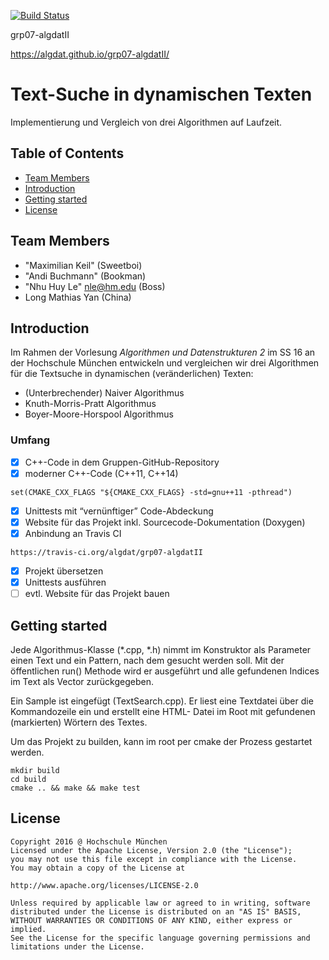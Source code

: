 [![Build Status](https://travis-ci.org/algdat/grp07-algdatII.svg?branch=master)](https://travis-ci.org/algdat/grp07-algdatII)

grp07-algdatII

https://algdat.github.io/grp07-algdatII/

# Text-Suche in dynamischen Texten

Implementierung und Vergleich von drei Algorithmen auf Laufzeit.

## Table of Contents

* [Team Members](#team-members)
* [Introduction](#intro)
* [Getting started](#getting-started)
* [License](#license)

## <a name="team-members"></a>Team Members
* "Maximilian Keil" (Sweetboi) 
* "Andi Buchmann" (Bookman)
* "Nhu Huy Le" <nle@hm.edu> (Boss)
* Long Mathias Yan (China)

## <a name="intro"></a>Introduction
Im Rahmen der Vorlesung _Algorithmen und Datenstrukturen 2_ im SS 16 an der Hochschule München entwickeln
und vergleichen wir drei Algorithmen für die Textsuche in dynamischen (veränderlichen) Texten:

* (Unterbrechender) Naiver Algorithmus
* Knuth-Morris-Pratt Algorithmus
* Boyer-Moore-Horspool Algorithmus

### Umfang
- [x] C++-Code in dem Gruppen-GitHub-Repository
- [x] moderner C++-Code (C++11, C++14)

`set(CMAKE_CXX_FLAGS "${CMAKE_CXX_FLAGS} -std=gnu++11 -pthread")` 
- [x] Unittests mit “vernünftiger” Code-Abdeckung
- [x] Website für das Projekt inkl. Sourcecode-Dokumentation (Doxygen)
- [x] Anbindung an Travis CI

`https://travis-ci.org/algdat/grp07-algdatII`
- [x] Projekt übersetzen
- [x] Unittests ausführen
- [ ] evtl. Website für das Projekt bauen

## <a name="getting-started"></a>Getting started
Jede Algorithmus-Klasse (*.cpp, *.h) nimmt im Konstruktor als Parameter einen Text und ein Pattern, nach dem gesucht
werden soll. Mit der öffentlichen run() Methode wird er ausgeführt und alle gefundenen Indices im Text als Vector<int>
zurückgegeben.

Ein Sample ist eingefügt (TextSearch.cpp). Er liest eine Textdatei über die Kommandozeile ein und erstellt eine HTML-
Datei im Root mit gefundenen (markierten) Wörtern des Textes.

Um das Projekt zu builden, kann im root per cmake der Prozess gestartet werden.

```
mkdir build
cd build
cmake .. && make && make test 
```

## <a name="license"></a>License
```
Copyright 2016 @ Hochschule München
Licensed under the Apache License, Version 2.0 (the "License");
you may not use this file except in compliance with the License.
You may obtain a copy of the License at

http://www.apache.org/licenses/LICENSE-2.0

Unless required by applicable law or agreed to in writing, software
distributed under the License is distributed on an "AS IS" BASIS,
WITHOUT WARRANTIES OR CONDITIONS OF ANY KIND, either express or implied.
See the License for the specific language governing permissions and
limitations under the License.
```
